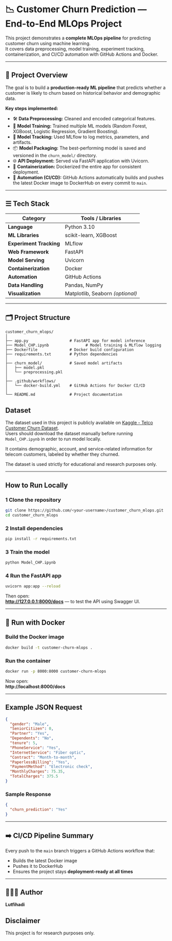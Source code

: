 #  📉 Customer Churn Prediction — End-to-End MLOps Project

This project demonstrates a **complete MLOps pipeline** for predicting customer churn using machine learning.  
It covers data preprocessing, model training, experiment tracking, containerization, and CI/CD automation with GitHub Actions and Docker.

---

##  🔎 Project Overview

The goal is to build a **production-ready ML pipeline** that predicts whether a customer is likely to churn based on historical behavior and demographic data.

**Key steps implemented:**
- 🛠️ **Data Preprocessing:** Cleaned and encoded categorical features.  
- 🤖 **Model Training:** Trained multiple ML models (Random Forest, XGBoost, Logistic Regression, Gradient Boosting).  
- 🧾 **Model Tracking:** Used MLflow to log metrics, parameters, and artifacts.  
- 📦 **Model Packaging:** The best-performing model is saved and versioned in the `churn_model/` directory.  
- 🌐 **API Deployment:** Served via FastAPI application with Uvicorn.  
- 🐳 **Containerization:** Dockerized the entire app for consistent deployment.  
- 🔄 **Automation (CI/CD):** GitHub Actions automatically builds and pushes the latest Docker image to DockerHub on every commit to `main`.

---

## ☰ Tech Stack

| **Category**          | **Tools / Libraries**                     |
|------------------------|------------------------------------------|
| **Language**           | Python 3.10                              |
| **ML Libraries**       | scikit-learn, XGBoost                    |
| **Experiment Tracking**| MLflow                                   |
| **Web Framework**      | FastAPI                                  |
| **Model Serving**      | Uvicorn                                  |
| **Containerization**   | Docker                                   |
| **Automation**         | GitHub Actions                           |
| **Data Handling**      | Pandas, NumPy                            |
| **Visualization**      | Matplotlib, Seaborn *(optional)*         |

---

## 🗂️ Project Structure

```
customer_churn_mlops/
│
├── app.py                  # FastAPI app for model inference
├── Model_CHP.ipynb                # Model training & MLflow logging
├── Dockerfile              # Docker build configuration
├── requirements.txt        # Python dependencies
│
├── churn_model/            # Saved model artifacts
│   ├── model.pkl
│   └── preprocessing.pkl
│
├── .github/workflows/
│   └── docker-build.yml    # GitHub Actions for Docker CI/CD
│
└── README.md               # Project documentation
```

## Dataset
The dataset used in this project is publicly available on [Kaggle - Telco Customer Churn Dataset](https://www.kaggle.com/blastchar/telco-customer-churn).  
Users should download the dataset manually before running `Model_CHP.ipynb` in order to run model locally.

It contains demographic, account, and service-related information for telecom customers, labeled by whether they churned.

The dataset is used strictly for educational and research purposes only.

---

##  How to Run Locally

### 1 Clone the repository
```bash
git clone https://github.com/<your-username>/customer_churn_mlops.git
cd customer_churn_mlops
```

### 2 Install dependencies
```bash
pip install -r requirements.txt
```

### 3 Train the model
```bash
python Model_CHP.ipynb
```

### 4 Run the FastAPI app
```bash
uvicorn app:app --reload
```

Then open:  
 **http://127.0.0.1:8000/docs** — to test the API using Swagger UI.

---

## 🐳 Run with Docker

### Build the Docker image
```bash
docker build -t customer-churn-mlops .
```

### Run the container
```bash
docker run -p 8000:8000 customer-churn-mlops
```

Now open:  
**http://localhost:8000/docs**

---

##  Example JSON Request
```json
{
  "gender": "Male",
  "SeniorCitizen": 0,
  "Partner": "Yes",
  "Dependents": "No",
  "tenure": 5,
  "PhoneService": "Yes",
  "InternetService": "Fiber optic",
  "Contract": "Month-to-month",
  "PaperlessBilling": "Yes",
  "PaymentMethod": "Electronic check",
  "MonthlyCharges": 75.35,
  "TotalCharges": 375.5
}
```

### Sample Response
```json
{
  "churn_prediction": "Yes"
}
```

---

## ➡️ CI/CD Pipeline Summary

Every push to the `main` branch triggers a GitHub Actions workflow that:
- Builds the latest Docker image  
- Pushes it to DockerHub  
- Ensures the project stays **deployment-ready at all times**

---

## 👨🏻‍💻 Author

**Lutfihadi**  

## Disclaimer
This project is for research purposes only. 


